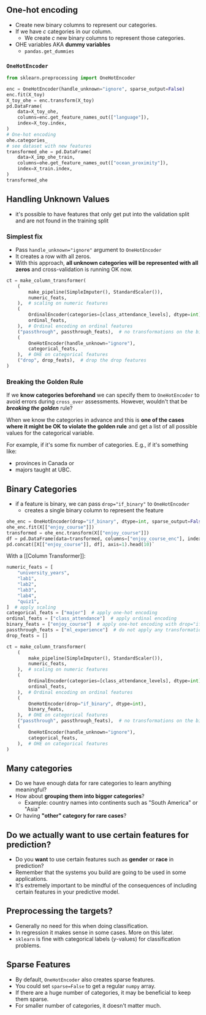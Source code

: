 ## One-hot encoding
- Create new binary columns to represent our categories.
- If we have $c$ categories in our column.
    - We create $c$ new binary columns to represent those categories.
- OHE variables AKA **dummy variables**
	- `pandas.get_dummies`
### `OneHotEncoder`
```python
from sklearn.preprocessing import OneHotEncoder

enc = OneHotEncoder(handle_unknown="ignore", sparse_output=False)
enc.fit(X_toy)
X_toy_ohe = enc.transform(X_toy)
pd.DataFrame(
    data=X_toy_ohe,
    columns=enc.get_feature_names_out(["language"]),
    index=X_toy.index,
)
# One-hot encoding
ohe.categories_
# see dataset with new features
transformed_ohe = pd.DataFrame(
    data=X_imp_ohe_train,
    columns=ohe.get_feature_names_out(["ocean_proximity"]),
    index=X_train.index,
)
transformed_ohe
```
## Handling Unknown Values
- it's possible to have features that only get put into the validation split and are not found in the training split
### Simplest fix
- Pass `handle_unknown="ignore"` argument to `OneHotEncoder`
- It creates a row with all zeros. 
- With this approach, **all unknown categories will be represented with all zeros** and cross-validation is running OK now. 
```python
ct = make_column_transformer(
    (
        make_pipeline(SimpleImputer(), StandardScaler()),
        numeric_feats,
    ),  # scaling on numeric features
    (
        OrdinalEncoder(categories=[class_attendance_levels], dtype=int),
        ordinal_feats,
    ),  # Ordinal encoding on ordinal features
    ("passthrough", passthrough_feats),  # no transformations on the binary features
    (
        OneHotEncoder(handle_unknown="ignore"),
        categorical_feats,
    ),  # OHE on categorical features    
    ("drop", drop_feats),  # drop the drop features
)
```
### Breaking the Golden Rule
If we **know categories beforehand** we can specify them to `OneHotEncoder` to avoid errors during `cross_over` assessments. However, wouldn't that be ***breaking the golden*** rule?

When we know the categories in advance and this is **one of the cases where it might be OK to violate the golden rule** and get a list of all possible values for the categorical variable. 

For example, if it's some fix number of categories. E.g., if it's something like:
  -  provinces in Canada or 
  -  majors taught at UBC. 
## Binary Categories
- if a feature is binary, we can pass `drop="if_binary"` to `OneHotEncoder`
	- creates a single binary column to represent the feature
```python
ohe_enc = OneHotEncoder(drop="if_binary", dtype=int, sparse_output=False)
ohe_enc.fit(X[["enjoy_course"]])
transformed = ohe_enc.transform(X[["enjoy_course"]])
df = pd.DataFrame(data=transformed, columns=["enjoy_course_enc"], index=X.index)
pd.concat([X[["enjoy_course"]], df], axis=1).head(10)`
```

With a [[Column Transformer]]:
```python
numeric_feats = [
    "university_years",
    "lab1",
    "lab2",
    "lab3",
    "lab4",
    "quiz1",
]  # apply scaling
categorical_feats = ["major"]  # apply one-hot encoding
ordinal_feats = ["class_attendance"]  # apply ordinal encoding
binary_feats = ["enjoy_course"]  # apply one-hot encoding with drop="if_binary"
passthrough_feats = ["ml_experience"]  # do not apply any transformation
drop_feats = []

ct = make_column_transformer(
    (
        make_pipeline(SimpleImputer(), StandardScaler()),
        numeric_feats,
    ),  # scaling on numeric features
    (
        OrdinalEncoder(categories=[class_attendance_levels], dtype=int),
        ordinal_feats,
    ),  # Ordinal encoding on ordinal features
    (
        OneHotEncoder(drop="if_binary", dtype=int),
        binary_feats,
    ),  # OHE on categorical features
    ("passthrough", passthrough_feats),  # no transformations on the binary features    
    (
        OneHotEncoder(handle_unknown="ignore"),
        categorical_feats,
    ),  # OHE on categorical features
)
```
## Many categories
- Do we have enough data for rare categories to learn anything meaningful? 
- How about **grouping them into bigger categories**?
    - Example: country names into continents such as "South America" or "Asia"
- Or having **"other" category for rare cases**? 
## Do we actually want to use certain features for prediction?
- Do you **want** to use certain features such as **gender** or **race** in prediction?
- Remember that the systems you build are going to be used in some applications. 
- It's extremely important to be mindful of the consequences of including certain features in your predictive model. 
## Preprocessing the targets?
- Generally no need for this when doing classification. 
- In regression it makes sense in some cases. More on this later. 
- `sklearn` is fine with categorical labels ($y$-values) for classification problems. 
## Sparse Features
- By default, `OneHotEncoder` also creates sparse features. 
- You could set `sparse=False` to get a regular `numpy` array. 
- If there are a huge number of categories, it may be beneficial to keep them sparse.
- For smaller number of categories, it doesn't matter much.